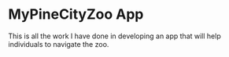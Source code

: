 # MyPineCityZoo App
This is all the work I have done in developing an app that will help individuals to navigate the zoo.
